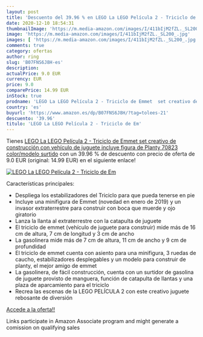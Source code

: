 ```yaml
---
layout: post
title: 'Descuento del 39.96 % en LEGO La LEGO Película 2 - Triciclo de Em'
date: 2020-12-10 18:54:31
thumbnailImage: 'https://m.media-amazon.com/images/I/411bIjM2fZL._SL200_.jpg'
image: 'https://m.media-amazon.com/images/I/411bIjM2fZL._SL200_.jpg'
images: [ 'https://m.media-amazon.com/images/I/411bIjM2fZL._SL200_.jpg' ]
comments: true
category: ofertas
author: ring
slug: 'B07FNS6J8H-es'
description:
actualPrice: 9.0 EUR
currency: EUR
price: 9.0
comparePrice: 14.99 EUR
inStock: true
prodname: 'LEGO La LEGO Película 2 - Triciclo de Emmet  set creativo de construcción con vehículo de juguete  incluye figura de Planty  70823    color/modelo surtido'
country: 'es'
buyurl: 'https://www.amazon.es/dp/B07FNS6J8H/?tag=tolees-21'
descuento: '39.96'
titulo: 'LEGO La LEGO Película 2 - Triciclo de Em'
---
```


Tienes [LEGO La LEGO Película 2 - Triciclo de Emmet  set creativo de construcción con vehículo de juguete  incluye figura de Planty  70823    color/modelo surtido](https://www.amazon.es/dp/B07FNS6J8H/?tag=tolees-21) con un 39.96 % de descuento con precio de oferta de 9.0 EUR (original: 14.99 EUR) en el siguiente enlace!

[![LEGO La LEGO Película 2 - Triciclo de Em](https://m.media-amazon.com/images/I/411bIjM2fZL._SL200_.jpg)](https://www.amazon.es/dp/B07FNS6J8H/?tag=tolees-21)

Características principales:

- Despliega los estabilizadores del Triciclo para que pueda tenerse en pie
- Incluye una minifigura de Emmet (novedad en enero de 2019) y un invasor extraterrestre para construir con boca que muerde y ojo giratorio
- Lanza la llanta al extraterrestre con la catapulta de juguete
- El triciclo de emmet (vehículo de juguete para construir) mide más de 16 cm de altura, 7 cm de longitud y 3 cm de ancho
- La gasolinera mide más de 7 cm de altura, 11 cm de ancho y 9 cm de profundidad
- El triciclo de emmet cuenta con asiento para una minifigura, 3 ruedas de caucho, estabilizadores desplegables y un modelo para construir de planty, el mejor amigo de emmet
- La gasolinera, de fácil construcción, cuenta con un surtidor de gasolina de juguete provisto de manguera, función de catapulta de llantas y una plaza de aparcamiento para el triciclo
- Recrea las escenas de la LEGO PELÍCULA 2 con este creativo juguete rebosante de diversión

[Accede a la oferta!!](https://www.amazon.es/dp/B07FNS6J8H/?tag=tolees-21)

Links participate in Amazon Associate program and might generate a comission on qualifying sales


